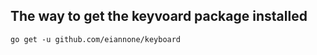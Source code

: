 ## The way to get the keyvoard package installed

```shell
go get -u github.com/eiannone/keyboard
```
